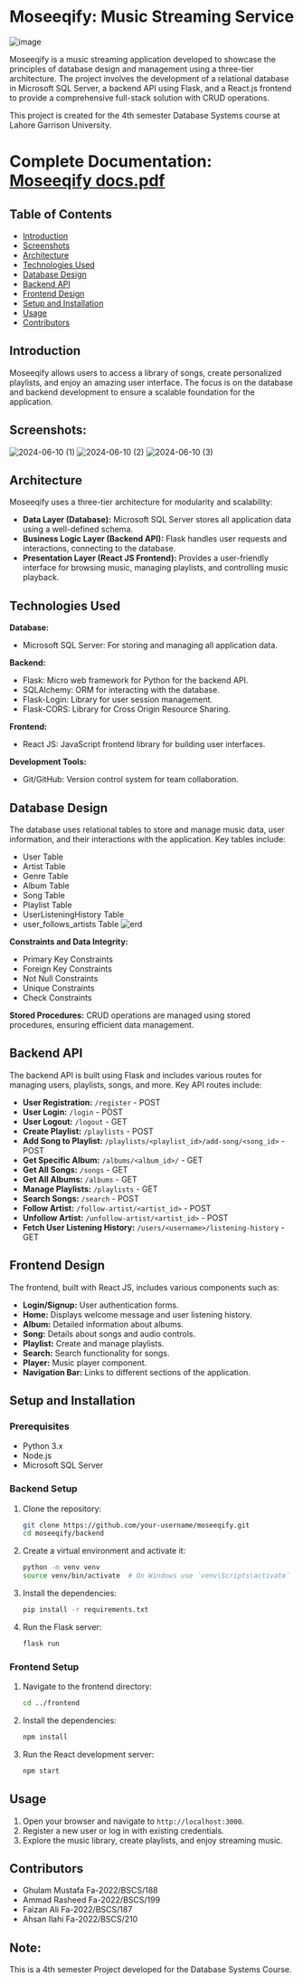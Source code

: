 # Moseeqify: Music Streaming Service
![image](https://github.com/Musxeto/Moseeqify/assets/138971833/5a151ade-475b-4ddf-9104-4f448c452688)

Moseeqify is a music streaming application developed to showcase the principles of database design and management using a three-tier architecture. The project involves the development of a relational database in Microsoft SQL Server, a backend API using Flask, and a React.js frontend to provide a comprehensive full-stack solution with CRUD operations.

This project is created for the 4th semester Database Systems course at Lahore Garrison University.

# Complete Documentation: [Moseeqify docs.pdf](https://github.com/user-attachments/files/15872102/Moseeqify.docs.docx.pdf)



## Table of Contents
- [Introduction](#introduction)
- [Screenshots](#screenshots)
- [Architecture](#architecture)
- [Technologies Used](#technologies-used)
- [Database Design](#database-design)
- [Backend API](#backend-api)
- [Frontend Design](#frontend-design)
- [Setup and Installation](#setup-and-installation)
- [Usage](#usage)
- [Contributors](#contributors)


## Introduction
Moseeqify allows users to access a library of songs, create personalized playlists, and enjoy an amazing user interface. The focus is on the database and backend development to ensure a scalable foundation for the application.

## Screenshots:
![2024-06-10 (1)](https://github.com/Musxeto/Moseeqify/assets/138971833/2aa84ca7-ecd0-4ff0-9906-d431ce856ad4)
![2024-06-10 (2)](https://github.com/Musxeto/Moseeqify/assets/138971833/e486fdd7-29e4-4043-abeb-69615c2eae5b)
![2024-06-10 (3)](https://github.com/Musxeto/Moseeqify/assets/138971833/b797534e-3fad-4df2-b110-bb7d42bb6df4)


## Architecture
Moseeqify uses a three-tier architecture for modularity and scalability:

- **Data Layer (Database):** Microsoft SQL Server stores all application data using a well-defined schema.
- **Business Logic Layer (Backend API):** Flask handles user requests and interactions, connecting to the database.
- **Presentation Layer (React JS Frontend):** Provides a user-friendly interface for browsing music, managing playlists, and controlling music playback.

## Technologies Used
**Database:**
- Microsoft SQL Server: For storing and managing all application data.

**Backend:**
- Flask: Micro web framework for Python for the backend API.
- SQLAlchemy: ORM for interacting with the database.
- Flask-Login: Library for user session management.
- Flask-CORS: Library for Cross Origin Resource Sharing.

**Frontend:**
- React JS: JavaScript frontend library for building user interfaces.

**Development Tools:**
- Git/GitHub: Version control system for team collaboration.

## Database Design
The database uses relational tables to store and manage music data, user information, and their interactions with the application. Key tables include:

- User Table
- Artist Table
- Genre Table
- Album Table
- Song Table
- Playlist Table
- UserListeningHistory Table
- user_follows_artists Table
![erd](https://github.com/Musxeto/Moseeqify/assets/138971833/c683e37d-b149-4c31-b74d-db692304dbaf)


**Constraints and Data Integrity:**
- Primary Key Constraints
- Foreign Key Constraints
- Not Null Constraints
- Unique Constraints
- Check Constraints

**Stored Procedures:**
CRUD operations are managed using stored procedures, ensuring efficient data management.

## Backend API
The backend API is built using Flask and includes various routes for managing users, playlists, songs, and more. Key API routes include:

- **User Registration:** `/register` - POST
- **User Login:** `/login` - POST
- **User Logout:** `/logout` - GET
- **Create Playlist:** `/playlists` - POST
- **Add Song to Playlist:** `/playlists/<playlist_id>/add-song/<song_id>` - POST
- **Get Specific Album:** `/albums/<album_id>/` - GET
- **Get All Songs:** `/songs` - GET
- **Get All Albums:** `/albums` - GET
- **Manage Playlists:** `/playlists` - GET
- **Search Songs:** `/search` - POST
- **Follow Artist:** `/follow-artist/<artist_id>` - POST
- **Unfollow Artist:** `/unfollow-artist/<artist_id>` - POST
- **Fetch User Listening History:** `/users/<username>/listening-history` - GET

## Frontend Design
The frontend, built with React JS, includes various components such as:

- **Login/Signup:** User authentication forms.
- **Home:** Displays welcome message and user listening history.
- **Album:** Detailed information about albums.
- **Song:** Details about songs and audio controls.
- **Playlist:** Create and manage playlists.
- **Search:** Search functionality for songs.
- **Player:** Music player component.
- **Navigation Bar:** Links to different sections of the application.

## Setup and Installation
### Prerequisites
- Python 3.x
- Node.js
- Microsoft SQL Server

### Backend Setup
1. Clone the repository:
    ```bash
    git clone https://github.com/your-username/moseeqify.git
    cd moseeqify/backend
    ```
2. Create a virtual environment and activate it:
    ```bash
    python -m venv venv
    source venv/bin/activate  # On Windows use `venv\Scripts\activate`
    ```
3. Install the dependencies:
    ```bash
    pip install -r requirements.txt
    ```
4. Run the Flask server:
    ```bash
    flask run
    ```

### Frontend Setup
1. Navigate to the frontend directory:
    ```bash
    cd ../frontend
    ```
2. Install the dependencies:
    ```bash
    npm install
    ```
3. Run the React development server:
    ```bash
    npm start
    ```

## Usage
1. Open your browser and navigate to `http://localhost:3000`.
2. Register a new user or log in with existing credentials.
3. Explore the music library, create playlists, and enjoy streaming music.

## Contributors
- Ghulam Mustafa Fa-2022/BSCS/188
- Ammad Rasheed Fa-2022/BSCS/199
- Faizan Ali Fa-2022/BSCS/187
- Ahsan Ilahi Fa-2022/BSCS/210

## Note:
This is a 4th semester Project developed for the Database Systems Course.
